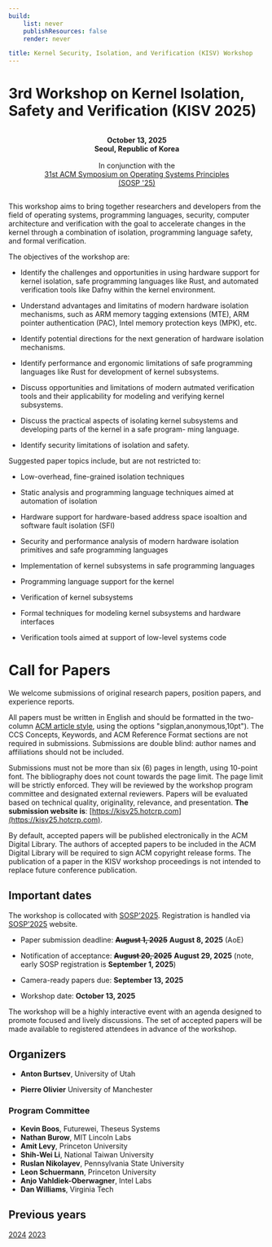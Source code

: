 ```yaml
---
build:
    list: never
    publishResources: false
    render: never

title: Kernel Security, Isolation, and Verification (KISV) Workshop
---
```


# 3rd Workshop on Kernel Isolation, Safety and Verification (KISV 2025)

<style>
.box {
    border-radius: 0.5em;
}

.dark .box {
    border-radius: 0.5em;
}

.important {
    text-align: center;
    padding-top: 1em;
    padding-bottom: 1em;
    line-height: 120%;
    font-size: 100%;
    margin: 0 auto;
}

.width50 {
    width: 80%;
}
</style>

<div class="important box width50">
    <b>October 13, 2025<br>
    Seoul, Republic of Korea<br><br></b>
    In conjunction with the<br>
    <a href="https://sigops.org/s/conferences/sosp/2025/">31st ACM Symposium on Operating Systems Principles (SOSP '25)</a>
</div>

This workshop aims to bring together researchers and developers from the field of
operating systems, programming languages, security, computer architecture and
verification with the goal to accelerate changes in the kernel through a
combination of isolation, programming language safety, and formal verification.

The objectives of the workshop are:

* Identify the challenges and opportunities in using hardware support for
kernel isolation, safe programming languages like Rust, and automated
verification tools like Dafny within the kernel environment.

* Understand advantages and limitatins of modern hardware isolation mechanisms,
such as ARM memory tagging extensions (MTE), ARM pointer authentication (PAC),
Intel memory protection keys (MPK), etc.

* Identify potential directions for the next generation of hardware isolation
  mechanisms.

* Identify performance and ergonomic limitations of safe programming languages
  like Rust for development of kernel subsystems.

* Discuss opportunities and limitations of modern autmated verification tools
  and their applicability for modeling and verifying kernel subsystems.

* Discuss the practical aspects of isolating kernel subsystems and developing
  parts of the kernel in a safe program- ming language.

* Identify security limitations of isolation and safety.

Suggested paper topics include, but are not restricted to:

* Low-overhead, fine-grained isolation techniques

* Static analysis and programming language techniques aimed at automation of
  isolation

* Hardware support for hardware-based address space isoaltion and software
  fault isolation (SFI)

* Security and performance analysis of modern hardware isolation primitives and
  safe programming languages

* Implementation of kernel subsystems in safe programming languages

* Programming language support for the kernel

* Verification of kernel subsystems

* Formal techniques for modeling kernel subsystems and hardware interfaces

* Verification tools aimed at support of low-level systems code


# Call for Papers

We welcome submissions of original research papers, position papers, and
experience reports.

All papers must be written in English and should be formatted in the two-column
[ACM article style](https://www.acm.org/publications/proceedings-template/),
using the options "sigplan,anonymous,10pt"). The CCS Concepts, Keywords, and
ACM Reference Format sections are not required in submissions. Submissions are
double blind: author names and affiliations should not be included.

Submissions must not be more than six (6) pages in length, using 10-point font.
The bibliography does not count towards the page limit. The page limit will be
strictly enforced. They will be reviewed by the workshop program committee and
designated external reviewers. Papers will be evaluated based on technical
quality, originality, relevance, and presentation. **The submission website is**:
[https://kisv25.hotcrp.com](https://kisv25.hotcrp.com).

By default, accepted papers will be published electronically in the ACM Digital
Library. The authors of accepted papers to be included in the ACM Digital
Library will be required to sign ACM copyright release forms. The publication
of a paper in the KISV workshop proceedings is not intended to replace future
conference publication. 

## Important dates

The workshop is collocated with [SOSP'2025](https://sigops.org/s/conferences/sosp/2025/).
Registration is handled via [SOSP'2025](https://sigops.org/s/conferences/sosp/2025/) website.

* Paper submission deadline: ~~**August 1, 2025**~~ **August 8, 2025** (AoE)

* Notification of acceptance: ~~**August 20, 2025**~~ **August 29, 2025** (note, early SOSP registration is **September 1, 2025**)

* Camera-ready papers due: **September 13, 2025**

* Workshop date: **October 13, 2025**

The workshop will be a highly interactive event with an agenda designed to
promote focused and lively discussions. The set of accepted papers will be made
available to registered attendees in advance of the workshop.

## Organizers 

* **Anton Burtsev**, University of Utah

* **Pierre Olivier** University of Manchester

### Program Committee

* **Kevin Boos**, Futurewei, Theseus Systems
* **Nathan Burow**, MIT Lincoln Labs
* **Amit Levy**, Princeton University
* **Shih-Wei Li**, National Taiwan University
* **Ruslan Nikolayev**, Pennsylvania State University
* **Leon Schuermann**, Princeton University
* **Anjo Vahldiek-Oberwagner**, Intel Labs
* **Dan Williams**, Virginia Tech

## Previous years

[2024](https://kisv-workshop.github.io/archive/2024/)
[2023](https://kisv-workshop.github.io/archive/2023/)
